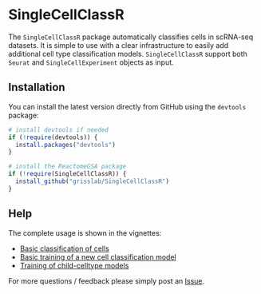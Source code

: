 # SingleCellClassR

The `SingleCellClassR` package automatically classifies cells in scRNA-seq datasets. It is simple to use with a clear infrastructure to easily add additional cell type classification models. `SingleCellClassR` support both `Seurat` and `SingleCellExperiment` objects as input.

## Installation

You can install the latest version directly from GitHub using the `devtools` package:

```r
# install devtools if needed
if (!require(devtools)) {
  install.packages("devtools")
}

# install the ReactomeGSA package
if (!require(SingleCellClassR)) {
  install_github("grisslab/SingleCellClassR")
}
```

## Help

The complete usage is shown in the vignettes:

  * [Basic classification of cells](vignettes/classifying-cells.Rmd)
  * [Basic training of a new cell classification model](vignettes/training-basic-model.Rmd)
  * [Training of child-celltype models](vignettes/training-child-model.Rmd)

For more questions / feedback please simply post an [Issue](https://github.com/grisslab/SingleCellClassR/issues/new/choose).

